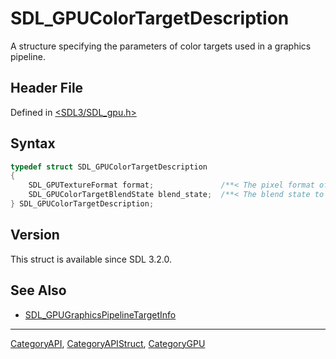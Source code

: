 # SDL_GPUColorTargetDescription

A structure specifying the parameters of color targets used in a graphics pipeline.

## Header File

Defined in [<SDL3/SDL_gpu.h>](https://github.com/libsdl-org/SDL/blob/main/include/SDL3/SDL_gpu.h)

## Syntax

```c
typedef struct SDL_GPUColorTargetDescription
{
    SDL_GPUTextureFormat format;               /**< The pixel format of the texture to be used as a color target. */
    SDL_GPUColorTargetBlendState blend_state;  /**< The blend state to be used for the color target. */
} SDL_GPUColorTargetDescription;
```

## Version

This struct is available since SDL 3.2.0.

## See Also

- [SDL_GPUGraphicsPipelineTargetInfo](SDL_GPUGraphicsPipelineTargetInfo)

----
[CategoryAPI](CategoryAPI), [CategoryAPIStruct](CategoryAPIStruct), [CategoryGPU](CategoryGPU)


